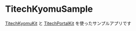 # TitechKyomuSample

[TitechKyomuKit](https://github.com/TitechAppProject/titech-kyomu-kit) と [TitechPortalKit](https://github.com/TitechAppProject/titech-portal-kit) を使ったサンプルアプリです
